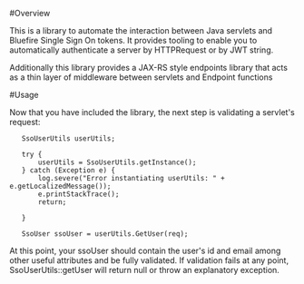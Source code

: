 #Overview

This is a library to automate the interaction between Java servlets and Bluefire Single Sign On tokens.
It provides tooling to enable you to automatically authenticate a server by HTTPRequest or by
JWT string.

Additionally this library provides a JAX-RS style endpoints library that acts as a thin layer of middleware
between servlets and Endpoint functions


#Usage

Now that you have included the library, the next step is validating a servlet's request:

       SsoUserUtils userUtils;
       
       try {
           userUtils = SsoUserUtils.getInstance();
       } catch (Exception e) {
           log.severe("Error instantiating userUtils: " + e.getLocalizedMessage());
           e.printStackTrace();
           return;

       }

       SsoUser ssoUser = userUtils.GetUser(req);
       
At this point, your ssoUser should contain the user's id and email among other useful attributes and 
be fully validated.  If validation fails at any point, SsoUserUtils::getUser will return null or 
throw an explanatory exception.